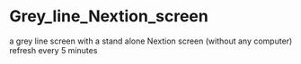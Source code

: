 # Grey_line_Nextion_screen
a grey line screen with a stand alone Nextion screen (without any computer) refresh every 5 minutes

